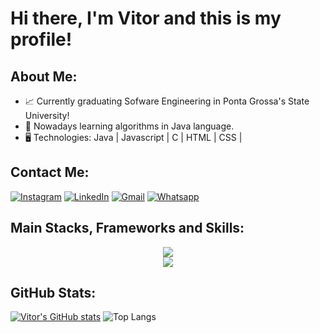 # Hi there, I'm Vitor and this is my profile!

## About Me:
- 📈 Currently graduating Sofware Engineering in Ponta Grossa's State University!
- 📖 Nowadays learning algorithms in Java language.
- 🖥️ Technologies: Java | Javascript | C | HTML | CSS |

## Contact Me:
[![Instagram](https://img.shields.io/badge/Instagram-E4405F?style=for-the-badge&logo=instagram&logoColor=white)](https://instagram.com/vitor.inaciob)
[![LinkedIn](https://img.shields.io/badge/LinkedIn-0077B5?style=for-the-badge&logo=linkedin&logoColor=white)](https://www.linkedin.com/in/vitor-inacio-borges/)
[![Gmail](https://img.shields.io/badge/Gmail-D14836?style=for-the-badge&logo=gmail&logoColor=white)](mailto:vitorinacioborgesdev@gmail.com) 
[![Whatsapp](https://img.shields.io/badge/WhatsApp-25D366?style=for-the-badge&logo=whatsapp&logoColor=white)](https://wa.me/+5542998284565)

## Main Stacks, Frameworks and Skills:
<div align="center">
  <img src="https://skillicons.dev/icons?i=java,html,css,c,js,nodejs" /> <br>
  <img src="https://skillicons.dev/icons?i=git,github" />
</div>

## GitHub Stats:
[![Vitor's GitHub stats](https://github-readme-stats.vercel.app/api?username=VitorInacioBorges&theme=radical)](https://github.com/anuraghazra/github-readme-stats)
![Top Langs](https://github-readme-stats.vercel.app/api/top-langs/?username=VitorInacioBorges&layout=compact&theme=radical)
